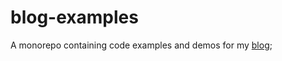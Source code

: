 # blog-examples

A monorepo containing code examples and demos for my [blog](https://jonrutter.io/blog);
